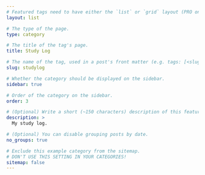 ```yaml
---
# Featured tags need to have either the `list` or `grid` layout (PRO only).
layout: list

# The type of the page.
type: category

# The title of the tag's page.
title: Study Log

# The name of the tag, used in a post's front matter (e.g. tags: [<slug>]).
slug: studylog

# Whether the category should be displayed on the sidebar.
sidebar: true

# Order of the category on the sidebar.
order: 3

# (Optional) Write a short (~150 characters) description of this featured tag.
description: >
  My study log.

# (Optional) You can disable grouping posts by date.
no_groups: true

# Exclude this example category from the sitemap.
# DON'T USE THIS SETTING IN YOUR CATEGORIES!
sitemap: false
---
```

